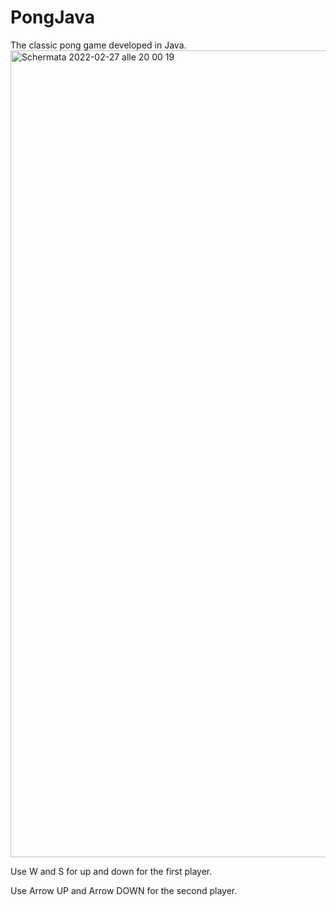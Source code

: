 # PongJava
The classic pong game developed in Java.
<img width="1291" alt="Schermata 2022-02-27 alle 20 00 19" src="https://user-images.githubusercontent.com/86771887/155896222-d96198f4-e983-4038-b8b8-280bdeec72e0.png">


Use W and S for up and down for the first player.

Use Arrow UP and Arrow DOWN for the second player.
